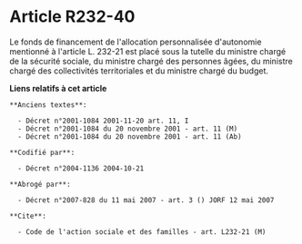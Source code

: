 # Article R232-40

Le fonds de financement de l'allocation personnalisée d'autonomie mentionné à l'article L. 232-21 est placé sous la tutelle
du ministre chargé de la sécurité sociale, du ministre chargé des personnes âgées, du ministre chargé des collectivités
territoriales et du ministre chargé du budget.

**Liens relatifs à cet article**

	**Anciens textes**:

	  - Décret n°2001-1084 2001-11-20 art. 11, I
	  - Décret n°2001-1084 du 20 novembre 2001 - art. 11 (M)
	  - Décret n°2001-1084 du 20 novembre 2001 - art. 11 (Ab)

	**Codifié par**:

	  - Décret n°2004-1136 2004-10-21

	**Abrogé par**:

	  - Décret n°2007-828 du 11 mai 2007 - art. 3 () JORF 12 mai 2007

	**Cite**:

	  - Code de l'action sociale et des familles - art. L232-21 (M)
